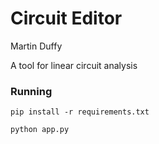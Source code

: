 # Circuit Editor
Martin Duffy

A tool for linear circuit analysis

### Running
`pip install -r requirements.txt`

`python app.py`